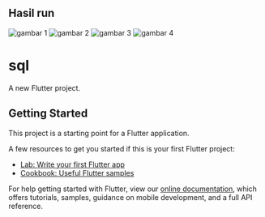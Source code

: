 ## Hasil run
![gambar 1](screenshot/1.jpeg)
![gambar 2](screenshot/2.jpeg)
![gambar 3](screenshot/3.jpeg)
![gambar 4](screenshot/4.jpeg)

# sql

A new Flutter project.

## Getting Started

This project is a starting point for a Flutter application.

A few resources to get you started if this is your first Flutter project:

- [Lab: Write your first Flutter app](https://flutter.dev/docs/get-started/codelab)
- [Cookbook: Useful Flutter samples](https://flutter.dev/docs/cookbook)

For help getting started with Flutter, view our
[online documentation](https://flutter.dev/docs), which offers tutorials,
samples, guidance on mobile development, and a full API reference.
